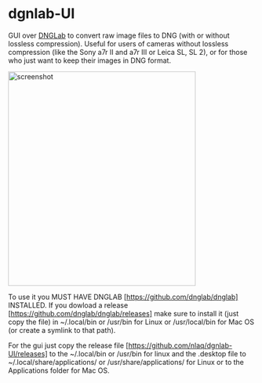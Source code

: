 # dgnlab-UI
GUI over [DNGLab](https://github.com/dnglab/dnglab) to convert raw image files to DNG (with or without lossless compression). Useful for users of cameras without lossless compression (like the Sony a7r II and a7r III or Leica SL, SL 2), or for those who just want to keep their images in DNG format.

<img width="382" height="437" alt="screenshot" src="https://github.com/user-attachments/assets/8d63d281-75af-45a3-9b65-85f9f3b59073" />

To use it you MUST HAVE DNGLAB [https://github.com/dnglab/dnglab] INSTALLED. If you dowload a release [https://github.com/dnglab/dnglab/releases] make sure to install it (just copy the file) in ~/.local/bin or /usr/bin for Linux or /usr/local/bin for Mac OS (or create a symlink to that path).

For the gui just copy the release file [https://github.com/nlaq/dgnlab-UI/releases] to the ~/.local/bin or /usr/bin for linux and the .desktop file to ~/.local/share/applications/ or /usr/share/applications/ for Linux or to the Applications folder for Mac OS.
